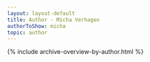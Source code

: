 ```yaml
---
layout: layout-default
title: Author - Micha Verhagen
authorToShow: micha
topic: author
---
```


{% include archive-overview-by-author.html %}
